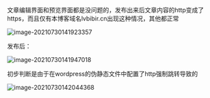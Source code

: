 文章编辑界面和预览界面都是没问题的，发布出来后文章内容的http变成了https，而且仅有本博客域名lvbibir.cn出现这种情况，其他都正常

![image-20210730141923357](https://image.lvbibir.cn/blog/image-20210730141923357.png)

发布后：

![image-20210730141947018](https://image.lvbibir.cn/blog/image-20210730141947018.png)

初步判断是由于在wordpress的伪静态文件中配置了http强制跳转导致的

![image-20210730142044368](https://image.lvbibir.cn/blog/image-20210730142044368.png)

